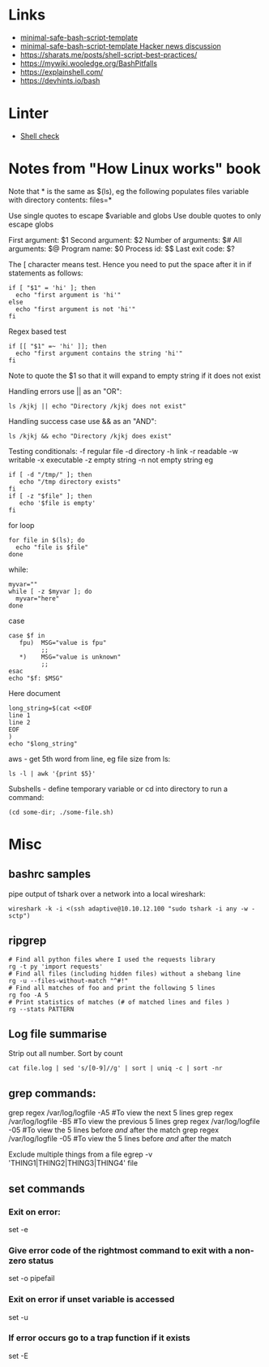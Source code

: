 
# Links


* [minimal-safe-bash-script-template](https://betterdev.blog/minimal-safe-bash-script-template/)
* [minimal-safe-bash-script-template Hacker news discussion](https://news.ycombinator.com/item?id=25428621)
* https://sharats.me/posts/shell-script-best-practices/
* https://mywiki.wooledge.org/BashPitfalls
* https://explainshell.com/
* https://devhints.io/bash

# Linter

* [Shell check](https://www.shellcheck.net/)


# Notes from "How Linux works" book
Note that * is the same as $(ls), eg the following populates files variable with directory contents:
files=*

Use single quotes to escape $variable and globs
Use double quotes to only escape globs

First argument: $1
Second argument: $2
Number of arguments: $#
All arguments: $@
Program name: $0
Process id: $$
Last exit code: $?

The [ character means test. Hence you need to put the space after it in if statements as follows:
```
if [ "$1" = 'hi' ]; then
  echo "first argument is 'hi'"
else
  echo "first argument is not 'hi'"
fi
```

Regex based test
```
if [[ "$1" =~ 'hi' ]]; then
  echo "first argument contains the string 'hi'"
fi

```
Note to quote the $1 so that it will expand to empty string if it does not exist

Handling errors use || as an "OR":
```
ls /kjkj || echo "Directory /kjkj does not exist"
```
Handling success case use && as an "AND":
```
ls /kjkj && echo "Directory /kjkj does exist"
```

Testing conditionals:
-f regular file
-d directory
-h link
-r readable
-w writable
-x executable
-z empty string
-n not empty string
eg
```
if [ -d "/tmp/" ]; then
   echo "/tmp directory exists"
fi
if [ -z "$file" ]; then
   echo '$file is empty'
fi
```
for loop
```
for file in $(ls); do
  echo "file is $file"
done
```
while:
```
myvar=""
while [ -z $myvar ]; do
  myvar="here"
done
```
case
```
case $f in
   fpu)  MSG="value is fpu"
         ;;
   *)    MSG="value is unknown"
         ;; 
esac
echo "$f: $MSG"
```
Here document
```
long_string=$(cat <<EOF
line 1
line 2
EOF
)
echo "$long_string"
```
aws - get 5th word from line, eg file size from ls:
```
ls -l | awk '{print $5}'
```
Subshells - define temporary variable or cd into directory to run a command:
```
(cd some-dir; ./some-file.sh)
```



# Misc
## bashrc samples
pipe output of tshark over a network into a local wireshark:
```
wireshark -k -i <(ssh adaptive@10.10.12.100 "sudo tshark -i any -w - sctp")
```

## ripgrep
```
# Find all python files where I used the requests library
rg -t py 'import requests'
# Find all files (including hidden files) without a shebang line
rg -u --files-without-match "^#!"
# Find all matches of foo and print the following 5 lines
rg foo -A 5
# Print statistics of matches (# of matched lines and files )
rg --stats PATTERN
```


## Log file summarise
Strip out all number. Sort by count
```
cat file.log | sed 's/[0-9]//g' | sort | uniq -c | sort -nr
```
## grep commands:

grep regex /var/log/logfile -A5 #To view the next 5 lines
grep regex /var/log/logfile -B5 #To view the previous 5 lines
grep regex /var/log/logfile -05 #To view the 5 lines before *and* after the match
grep regex /var/log/logfile -05 #To view the 5 lines before *and* after the match

Exclude multiple things from a file
egrep -v 'THING1|THING2|THING3|THING4' file

## set commands
### Exit on error:
set -e
### Give error code of the rightmost command to exit with a non-zero status
set -o pipefail
### Exit on error if unset variable is accessed
set -u
### If error occurs go to a trap function if it exists
set -E
